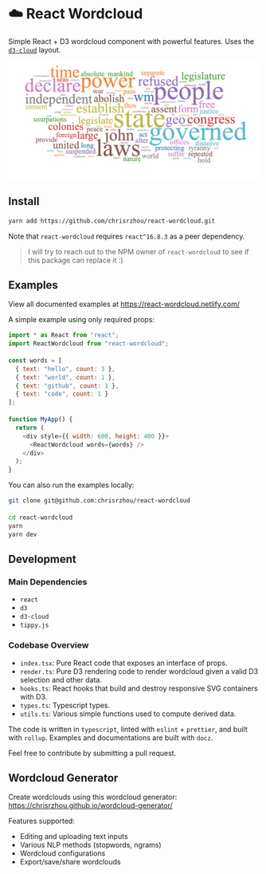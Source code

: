# ☁️ React Wordcloud

Simple React + D3 wordcloud component with powerful features. Uses the [`d3-cloud`](https://github.com/jasondavies/d3-cloud) layout.

![image](https://github.com/chrisrzhou/react-wordcloud/raw/master/wordcloud.png)

## Install

```bash
yarn add https://github.com/chrisrzhou/react-wordcloud.git
```

Note that `react-wordcloud` requires `react^16.8.3` as a peer dependency.

> I will try to reach out to the NPM owner of `react-wordcloud` to see if this package can replace it :)

## Examples

View all documented examples at https://react-wordcloud.netlify.com/

A simple example using only required props:

```js
import * as React from "react";
import ReactWordcloud from "react-wordcloud";

const words = [
  { text: "hello", count: 3 },
  { text: "world", count: 1 },
  { text: "github", count: 1 },
  { text: "code", count: 1 }
];

function MyApp() {
  return (
    <div style={{ width: 600, height: 400 }}>
      <ReactWordcloud words={words} />
    </div>
  );
}
```

You can also run the examples locally:

```bash
git clone git@github.com:chrisrzhou/react-wordcloud

cd react-wordcloud
yarn
yarn dev
```

## Development

### Main Dependencies

- `react`
- `d3`
- `d3-cloud`
- `tippy.js`

### Codebase Overview

- `index.tsx`: Pure React code that exposes an interface of props.
- `render.ts`: Pure D3 rendering code to render wordcloud given a valid D3 selection and other data.
- `hooks.ts`: React hooks that build and destroy responsive SVG containers with D3.
- `types.ts`: Typescript types.
- `utils.ts`: Various simple functions used to compute derived data.

The code is written in `typescript`, linted with `eslint` + `prettier`, and built with `rollup`. Examples and documentations are built with `docz`.

Feel free to contribute by submitting a pull request.

## Wordcloud Generator

Create wordclouds using this wordcloud generator: https://chrisrzhou.github.io/wordcloud-generator/

Features supported:

- Editing and uploading text inputs
- Various NLP methods (stopwords, ngrams)
- Wordcloud configurations
- Export/save/share wordclouds

